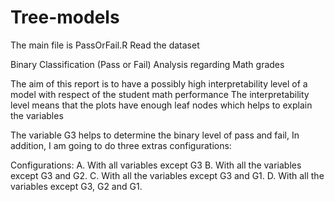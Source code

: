 # Tree-models

The main file is PassOrFail.R
Read the dataset



Binary Classification (Pass or Fail) Analysis regarding Math grades

The aim of this report is to have a possibly high interpretability level of a model with respect of the student math performance
The interpretability level means that the plots have enough leaf nodes which helps to explain the variables


 The variable G3 helps to determine the binary level of pass and fail, 
In addition, I am going to do three extras configurations:

Configurations:
 A. With all variables except G3
 B. With all the variables except G3 and G2. 
 C. With all the variables except G3 and G1. 
 D. With all the variables except G3, G2 and G1. 
